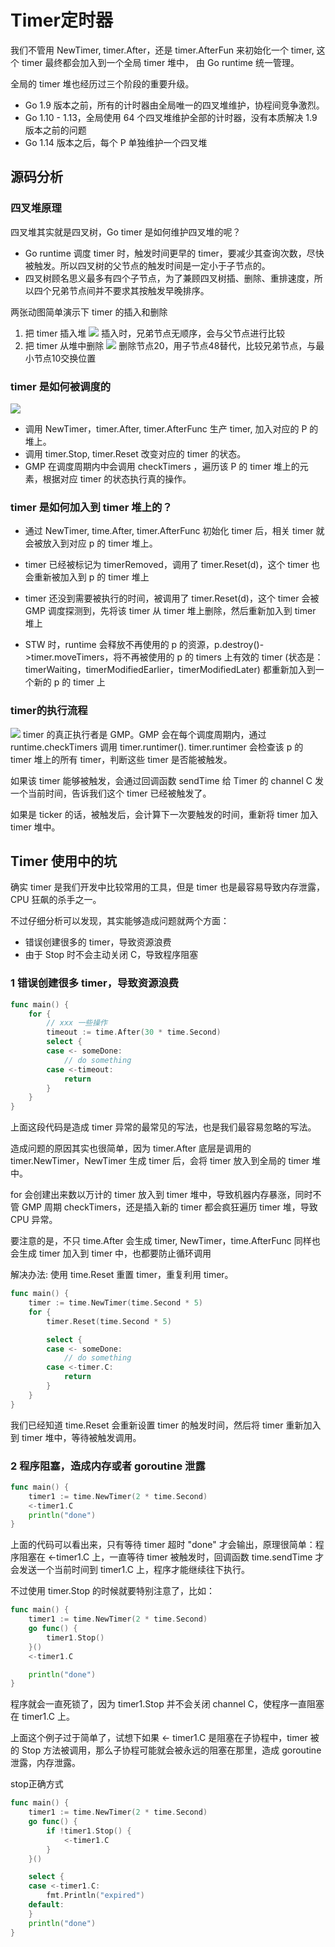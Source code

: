# Timer定时器

我们不管用 NewTimer, timer.After，还是 timer.AfterFun 来初始化一个 timer, 这个 timer 最终都会加入到一个全局 timer 堆中， 由 Go runtime 统一管理。

全局的 timer 堆也经历过三个阶段的重要升级。

- Go 1.9 版本之前，所有的计时器由全局唯一的四叉堆维护，协程间竞争激烈。
- Go 1.10 - 1.13，全局使用 64 个四叉堆维护全部的计时器，没有本质解决 1.9 版本之前的问题
- Go 1.14 版本之后，每个 P 单独维护一个四叉堆

## 源码分析

### 四叉堆原理
四叉堆其实就是四叉树，Go timer 是如何维护四叉堆的呢？
- Go runtime 调度 timer 时，触发时间更早的 timer，要减少其查询次数，尽快被触发。所以四叉树的父节点的触发时间是一定小于子节点的。
- 四叉树顾名思义最多有四个子节点，为了兼顾四叉树插、删除、重排速度，所以四个兄弟节点间并不要求其按触发早晚排序。

两张动图简单演示下 timer 的插入和删除
1. 把 timer 插入堆
![](.timer_images/insert_timer.gif)
插入时，兄弟节点无顺序，会与父节点进行比较
2. 把 timer 从堆中删除
![](.timer_images/del_timer.gif)
删除节点20，用子节点48替代，比较兄弟节点，与最小节点10交换位置

### timer 是如何被调度的
![](.timer_images/timer_schedule.png)
- 调用 NewTimer，timer.After, timer.AfterFunc 生产 timer, 加入对应的 P 的堆上。
- 调用 timer.Stop, timer.Reset 改变对应的 timer 的状态。
- GMP 在调度周期内中会调用 checkTimers ，遍历该 P 的 timer 堆上的元素，根据对应 timer 的状态执行真的操作。

### timer 是如何加入到 timer 堆上的？
- 通过 NewTimer, time.After, timer.AfterFunc 初始化 timer 后，相关 timer 就会被放入到对应 p 的 timer 堆上。

- timer 已经被标记为 timerRemoved，调用了 timer.Reset(d)，这个 timer 也会重新被加入到 p 的 timer 堆上

- timer 还没到需要被执行的时间，被调用了 timer.Reset(d)，这个 timer 会被 GMP 调度探测到，先将该 timer 从 timer 堆上删除，然后重新加入到 timer 堆上

- STW 时，runtime 会释放不再使用的 p 的资源，p.destroy()->timer.moveTimers，将不再被使用的 p 的 timers 上有效的 timer
(状态是：timerWaiting，timerModifiedEarlier，timerModifiedLater) 都重新加入到一个新的 p 的 timer 上

### timer的执行流程
![](.timer_images/runtime_timer_process.png)
timer 的真正执行者是 GMP。GMP 会在每个调度周期内，通过 runtime.checkTimers 调用 timer.runtimer().
timer.runtimer 会检查该 p 的 timer 堆上的所有 timer，判断这些 timer 是否能被触发。

如果该 timer 能够被触发，会通过回调函数 sendTime 给 Timer 的 channel C 发一个当前时间，告诉我们这个 timer 已经被触发了。

如果是 ticker 的话，被触发后，会计算下一次要触发的时间，重新将 timer 加入 timer 堆中。


## Timer 使用中的坑
确实 timer 是我们开发中比较常用的工具，但是 timer 也是最容易导致内存泄露，CPU 狂飙的杀手之一。

不过仔细分析可以发现，其实能够造成问题就两个方面：

- 错误创建很多的 timer，导致资源浪费
- 由于 Stop 时不会主动关闭 C，导致程序阻塞

### 1 错误创建很多 timer，导致资源浪费
```go
func main() {
    for {
        // xxx 一些操作
        timeout := time.After(30 * time.Second)
        select {
        case <- someDone:
            // do something
        case <-timeout:
            return
        }
    }
}
```

上面这段代码是造成 timer 异常的最常见的写法，也是我们最容易忽略的写法。

造成问题的原因其实也很简单，因为 timer.After 底层是调用的 timer.NewTimer，NewTimer 生成 timer 后，会将 timer 放入到全局的 timer 堆中。

for 会创建出来数以万计的 timer 放入到 timer 堆中，导致机器内存暴涨，同时不管 GMP 周期 checkTimers，还是插入新的 timer 都会疯狂遍历 timer 堆，导致 CPU 异常。

要注意的是，不只 time.After 会生成 timer, NewTimer，time.AfterFunc 同样也会生成 timer 加入到 timer 中，也都要防止循环调用

解决办法: 使用 time.Reset 重置 timer，重复利用 timer。

```go
func main() {
    timer := time.NewTimer(time.Second * 5)    
    for {
        timer.Reset(time.Second * 5)

        select {
        case <- someDone:
            // do something
        case <-timer.C:
            return
        }
    }
}
```
我们已经知道 time.Reset 会重新设置 timer 的触发时间，然后将 timer 重新加入到 timer 堆中，等待被触发调用。

### 2 程序阻塞，造成内存或者 goroutine 泄露
```go
func main() {
    timer1 := time.NewTimer(2 * time.Second)
    <-timer1.C
    println("done")
}
```
上面的代码可以看出来，只有等待 timer 超时 "done" 才会输出，原理很简单：程序阻塞在 <-timer1.C 上，一直等待 timer 被触发时，回调函数 time.sendTime 才会发送一个当前时间到 timer1.C 上，程序才能继续往下执行。

不过使用 timer.Stop 的时候就要特别注意了，比如：
```go
func main() {
    timer1 := time.NewTimer(2 * time.Second)
    go func() {
        timer1.Stop()
    }()
    <-timer1.C

    println("done")
}
```
程序就会一直死锁了，因为 timer1.Stop 并不会关闭 channel C，使程序一直阻塞在 timer1.C 上。

上面这个例子过于简单了，试想下如果 <- timer1.C 是阻塞在子协程中，timer 被的 Stop 方法被调用，那么子协程可能就会被永远的阻塞在那里，造成 goroutine 泄露，内存泄露。

stop正确方式
```go
func main() {
    timer1 := time.NewTimer(2 * time.Second)
    go func() {
        if !timer1.Stop() {
            <-timer1.C
        }
    }()

    select {
    case <-timer1.C:
        fmt.Println("expired")
    default:
    }
    println("done")
}
```